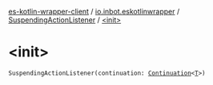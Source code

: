 [es-kotlin-wrapper-client](../../index.md) / [io.inbot.eskotlinwrapper](../index.md) / [SuspendingActionListener](index.md) / [&lt;init&gt;](./-init-.md)

# &lt;init&gt;

`SuspendingActionListener(continuation: `[`Continuation`](https://kotlinlang.org/api/latest/jvm/stdlib/kotlin.coroutines/-continuation/index.html)`<`[`T`](index.md#T)`>)`
